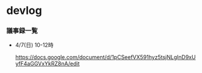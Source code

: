 # devlog

### 議事録一覧

* 4/7(日) 10-12時

  https://docs.google.com/document/d/1pCSeefVX591hyz5tsjNLgInD9xUyfF4aGGVxYkRZ8nA/edit
